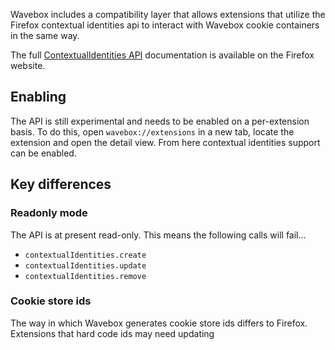 Wavebox includes a compatibility layer that allows extensions that utilize the Firefox contextual identities api to interact with Wavebox cookie containers in the same way.

The full [ContextualIdentities API](https://developer.mozilla.org/en-US/docs/Mozilla/Add-ons/WebExtensions/API/contextualIdentities) documentation is available on the Firefox website.

## Enabling

The API is still experimental and needs to be enabled on a per-extension basis. To do this, open `wavebox://extensions` in a new tab, locate the extension and open the detail view. From here contextual identities support can be enabled.

## Key differences

### Readonly mode

The API is at present read-only. This means the following calls will fail...

* `contextualIdentities.create`
* `contextualIdentities.update`
* `contextualIdentities.remove`

### Cookie store ids

The way in which Wavebox generates cookie store ids differs to Firefox. Extensions that hard code ids may need updating
